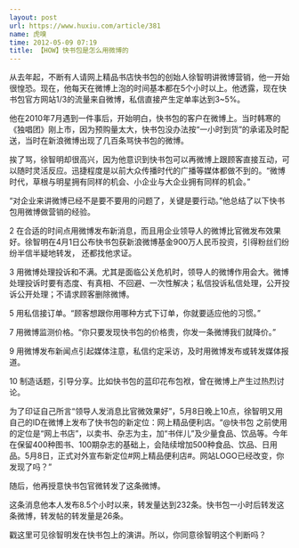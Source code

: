 ```yaml
---
layout: post
url: https://www.huxiu.com/article/381
name: 虎嗅
time: 2012-05-09 07:19
title: 【HOW】快书包是怎么用微博的
---
```

从去年起，不断有人请网上精品书店快书包的创始人徐智明讲微博营销，他一开始很惶恐。现在，他每天在微博上泡的时间基本都在5个小时以上。他透露，现在快书包官方网站1/3的流量来自微博，私信直接产生定单率达到3~5%。

他在2010年7月遇到一件事后，开始明白，快书包的客户在微博上。当时韩寒的《独唱团》刚上市，因为预购量太大，快书包没办法按“一小时到货”的承诺及时配送，当时在新浪微博出现了几百条骂快书包的微博。

挨了骂，徐智明却很高兴，因为他意识到快书包可以再微博上跟顾客直接互动，可以随时灵活反应。迅捷程度是以前大众传播时代的广播等媒体都做不到的。“微博时代，草根与明星拥有同样的机会、小企业与大企业拥有同样的机会。”

“对企业来讲微博已经不是要不要用的问题了，关键是要行动。”他总结了以下快书包用微博做营销的经验。

2 在合适的时间点用微博发布新消息，而且用企业领导人的微博比官微发布效果好。徐智明在4月1日公布快书包获新浪微博基金900万人民币投资，引得粉丝们纷纷半信半疑地转发， 还都找他求证。

3 用微博处理投诉和不满。尤其是面临公关危机时，领导人的微博作用会大。微博处理投诉时要有态度、有真相、不回避、一次性解决；私信投诉私信处理，公开投诉公开处理；不请求顾客删除微博。

5 用私信接订单。“顾客想跟你用哪种方式下订单，你就要适应他的习惯。”

7 用微博监测价格。“你只要发现快书包的价格贵，你发一条微博我们就降价。”

9 用微博发布新闻点引起媒体注意，私信约定采访，及时用微博发布或转发媒体报道。

10 制造话题，引导分享。比如快书包的蓝印花布包袱，曾在微博上产生过热烈讨论。

为了印证自己所言“领导人发消息比官微效果好”，5月8日晚上10点，徐智明又用自己的ID在微博上发布了快书包的新定位：网上精品便利店。“@快书包 之前使用的定位是“网上书店”，以卖书、杂志为主，加“书伴儿”及少量食品、饮品等。今年在保留400种图书、100期杂志的基础上，会陆续增加500种食品、饮品、日用品。5月8日，正式对外宣布新定位#网上精品便利店#。网站LOGO已经改变，你发现了吗？”

随后，他再授意快书包官微转发了这条微博。

这条消息他本人发布8.5个小时以来，转发量达到232条。快书包一小时后转发这条微博，转发帖的转发量是26条。

戳这里可见徐智明发在快书包上的演讲。所以，你同意徐智明这个判断吗？

